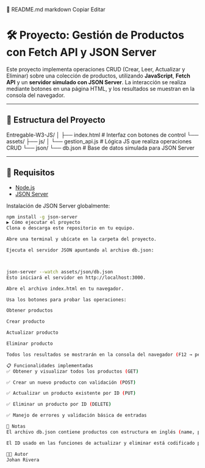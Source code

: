 📄 README.md
markdown
Copiar
Editar
# 🛠️ Proyecto: Gestión de Productos con Fetch API y JSON Server

Este proyecto implementa operaciones CRUD (Crear, Leer, Actualizar y Eliminar) sobre una colección de productos, utilizando **JavaScript**, **Fetch API** y un **servidor simulado con JSON Server**. La interacción se realiza mediante botones en una página HTML, y los resultados se muestran en la consola del navegador.

---

## 📂 Estructura del Proyecto

Entregable-W3-JS/
│
├── index.html # Interfaz con botones de control
└── assets/
├── js/
│ └── gestion_api.js # Lógica JS que realiza operaciones CRUD
└── json/
└── db.json # Base de datos simulada para JSON Server

---

## 🚀 Requisitos

- [Node.js](https://nodejs.org/)
- [JSON Server](https://github.com/typicode/json-server)

Instalación de JSON Server globalmente:

```bash
npm install -g json-server
▶️ Cómo ejecutar el proyecto
Clona o descarga este repositorio en tu equipo.

Abre una terminal y ubícate en la carpeta del proyecto.

Ejecuta el servidor JSON apuntando al archivo db.json:



json-server --watch assets/json/db.json
Esto iniciará el servidor en http://localhost:3000.

Abre el archivo index.html en tu navegador.

Usa los botones para probar las operaciones:

Obtener productos

Crear producto

Actualizar producto

Eliminar producto

Todos los resultados se mostrarán en la consola del navegador (F12 → pestaña "Console").

📋 Funcionalidades implementadas
✅ Obtener y visualizar todos los productos (GET)

✅ Crear un nuevo producto con validación (POST)

✅ Actualizar un producto existente por ID (PUT)

✅ Eliminar un producto por ID (DELETE)

✅ Manejo de errores y validación básica de entradas

📌 Notas
El archivo db.json contiene productos con estructura en inglés (name, price) pero los mensajes están en español.

El ID usado en las funciones de actualizar y eliminar está codificado para pruebas (ID 1 y 2 respectivamente). Puedes cambiarlo en el código si es necesario.

🧑‍💻 Autor
Johan Rivera
